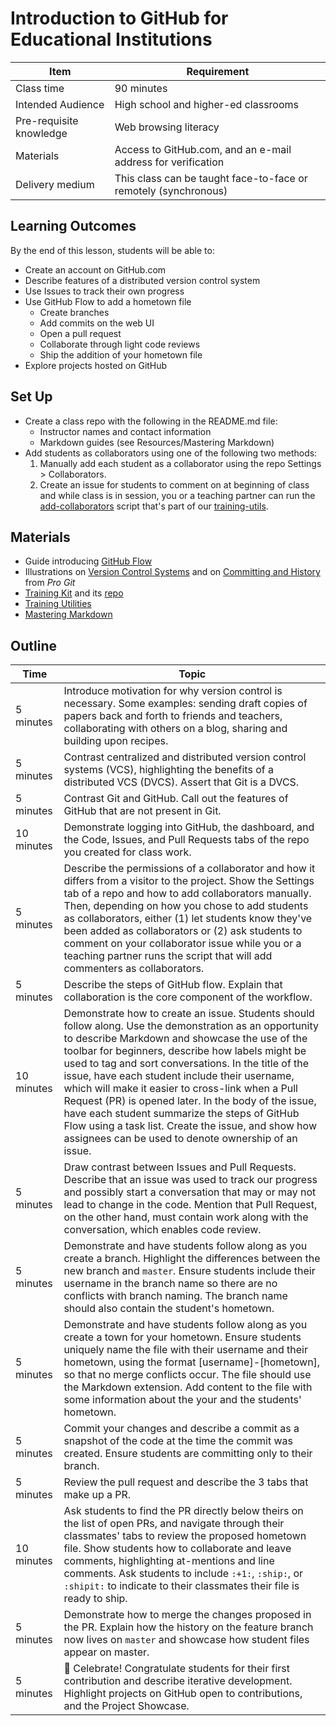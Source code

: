 # Introduction to GitHub for Educational Institutions

Item                    | Requirement
---                     | ---
Class time              | 90 minutes
Intended Audience       | High school and higher-ed classrooms
Pre-requisite knowledge | Web browsing literacy
Materials               | Access to GitHub.com, and an e-mail address for verification
Delivery medium         | This class can be taught face-to-face or remotely (synchronous)

## Learning Outcomes

By the end of this lesson, students will be able to:

- Create an account on GitHub.com
- Describe features of a distributed version control system
- Use Issues to track their own progress
- Use GitHub Flow to add a hometown file
  - Create branches
  - Add commits on the web UI
  - Open a pull request
  - Collaborate through light code reviews
  - Ship the addition of your hometown file
- Explore projects hosted on GitHub

## Set Up
- Create a class repo with the following in the README.md file:
  - Instructor names and contact information
  - Markdown guides (see Resources/Mastering Markdown)
- Add students as collaborators using one of the following two methods:
  1. Manually add each student as a collaborator using the repo Settings > Collaborators.
  2. Create an issue for students to comment on at beginning of class and while class is in session, you or a teaching partner can run the [add-collaborators](https://github.com/github/training-utils/blob/master/add-collaborators) script that's part of our [training-utils](https://github.com/github/training-utils).

## Materials
- Guide introducing [GitHub Flow](https://guides.github.com/introduction/flow/)
- Illustrations on [Version Control Systems](https://git-scm.com/book/en/v2/Getting-Started-About-Version-Control) and on [Committing and History](https://git-scm.com/book/en/v2/Getting-Started-Git-Basics) from *Pro Git*
- [Training Kit](https://services.github.com/kit/) and its [repo](https://github.com/github/training-kit)
- [Training Utilities](https://github.com/github/training-utils)
- [Mastering Markdown](https://guides.github.com/features/mastering-markdown/)

## Outline

Time        | Topic
---         | ---
5 minutes   | Introduce motivation for why version control is necessary. Some examples: sending draft copies of papers back and forth to friends and teachers, collaborating with others on a blog, sharing and building upon recipes.
5 minutes   | Contrast centralized and distributed version control systems (VCS), highlighting the benefits of a distributed VCS (DVCS). Assert that Git is a DVCS.
5 minutes   | Contrast Git and GitHub. Call out the features of GitHub that are not present in Git.
10 minutes  | Demonstrate logging into GitHub, the dashboard, and the Code, Issues, and Pull Requests tabs of the repo you created for class work.
5 minutes   | Describe the permissions of a collaborator and how it differs from a visitor to the project. Show the Settings tab of a repo and how to add collaborators manually. Then, depending on how you chose to add students as collaborators, either (1) let students know they've been added as collaborators or (2) ask students to comment on your collaborator issue while you or a teaching partner runs the script that will add commenters as collaborators.
5 minutes   | Describe the steps of GitHub flow. Explain that collaboration is the core component of the workflow.
10 minutes  | Demonstrate how to create an issue. Students should follow along. Use the demonstration as an opportunity to describe Markdown and showcase the use of the toolbar for beginners, describe how labels might be used to tag and sort conversations. In the title of the issue, have each student include their username, which will make it easier to cross-link when a Pull Request (PR) is opened later. In the body of the issue, have each student summarize the steps of GitHub Flow using a task list. Create the issue, and show how assignees can be used to denote ownership of an issue.
5 minutes   | Draw contrast between Issues and Pull Requests. Describe that an issue was used to track our progress and possibly start a conversation that may or may not lead to change in the code. Mention that Pull Request, on the other hand, must contain work along with the conversation, which enables code review.
5 minutes   | Demonstrate and have students follow along as you create a branch. Highlight the differences between the new branch and `master`. Ensure students include their username in the branch name so there are no conflicts with branch naming. The branch name should also contain the student's hometown.
5 minutes   | Demonstrate and have students follow along as you create a town for your hometown. Ensure students uniquely name the file with their username and their hometown, using the format [username]-[hometown], so that no merge conflicts occur. The file should use the Markdown extension. Add content to the file with some information about the your and the students' hometown.
5 minutes   | Commit your changes and describe a commit as a snapshot of the code at the time the commit was created. Ensure students are committing only to their branch.
5 minutes   | Review the pull request and describe the 3 tabs that make up a PR.
10 minutes  | Ask students to find the PR directly below theirs on the list of open PRs, and navigate through their classmates' tabs to review the proposed hometown file. Show students how to collaborate and leave comments, highlighting at-mentions and line comments. Ask students to include `:+1:`, `:ship:`, or `:shipit:` to indicate to their classmates their file is ready to ship.
5 minutes   | Demonstrate how to merge the changes proposed in the PR. Explain how the history on the feature branch now lives on `master` and showcase how student files appear on master.
5 minutes   | :tada: Celebrate! Congratulate students for their first contribution and describe iterative development. Highlight projects on GitHub open to contributions, and the Project Showcase.
